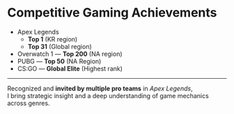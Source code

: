 # **Competitive Gaming Achievements**
- Apex Legends
  - **Top 1** (KR region)
  - **Top 31** (Global region)
- Overwatch 1 — **Top 200** (NA region)
- PUBG — **Top 50** (NA Region)
- CS:GO — **Global Elite** (Highest rank)

---
Recognized and **invited by multiple pro teams** in *Apex Legends*,  
I bring strategic insight and a deep understanding of game mechanics across genres.